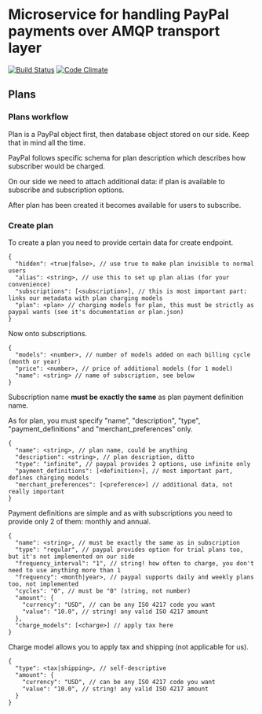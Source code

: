 # Microservice for handling PayPal payments over AMQP transport layer

[![Build Status](https://semaphoreci.com/api/v1/projects/e8369db0-086d-4cb5-9407-4b86f1f0690c/659498/shields_badge.svg)](https://semaphoreci.com/makeomatic/ms-payments)
[![Code Climate](https://codeclimate.com/github/makeomatic/ms-payments/badges/gpa.svg)](https://codeclimate.com/github/makeomatic/ms-payments)

## Plans

### Plans workflow

Plan is a PayPal object first, then database object stored on our side. Keep that in mind all the time.

PayPal follows specific schema for plan description which describes how subscriber would be charged.

On our side we need to attach additional data: if plan is available to subscribe and subscription options.

After plan has been created it becomes available for users to subscribe.

### Create plan

To create a plan you need to provide certain data for create endpoint.

```
{
  "hidden": <true|false>, // use true to make plan invisible to normal users
  "alias": <string>, // use this to set up plan alias (for your convenience)
  "subscriptions": [<subscription>], // this is most important part: links our metadata with plan charging models
  "plan": <plan> // charging models for plan, this must be strictly as paypal wants (see it's documentation or plan.json)
}
```

Now onto subscriptions.

```
{
  "models": <number>, // number of models added on each billing cycle (month or year)
  "price": <number>, // price of additional models (for 1 model)
  "name": <string> // name of subscription, see below
}
```

Subscription name **must be exactly the same** as plan payment definition name.

As for plan, you must specify "name", "description", "type", "payment_definitions" and "merchant_preferences" only.

```
{
  "name": <string>, // plan name, could be anything
  "description": <string>, // plan description, ditto
  "type": "infinite", // paypal provides 2 options, use infinite only
  "payment_definitions": [<definition>], // most important part, defines charging models
  "merchant_preferences": [<preference>] // additional data, not really important
}
```

Payment definitions are simple and as with subscriptions you need to provide only 2 of them: monthly and annual.

```
{
  "name": <string>, // must be exactly the same as in subscription
  "type": "regular", // paypal provides option for trial plans too, but it's not implemented on our side
  "frequency_interval": "1", // string! how often to charge, you don't need to use anything more than 1
  "frequency": <month|year>, // paypal supports daily and weekly plans too, not implemented
  "cycles": "0", // must be "0" (string, not number)
  "amount": {
    "currency": "USD", // can be any ISO 4217 code you want
    "value": "10.0", // string! any valid ISO 4217 amount
  },
  "charge_models": [<charge>] // apply tax here
}
```

Charge model allows you to apply tax and shipping (not applicable for us).

```
{
  "type": <tax|shipping>, // self-descriptive
  "amount": {
    "currency": "USD", // can be any ISO 4217 code you want
    "value": "10.0", // string! any valid ISO 4217 amount
  }
}
```
